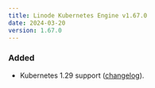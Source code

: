 ```yaml
---
title: Linode Kubernetes Engine v1.67.0
date: 2024-03-20
version: 1.67.0
---
```


### Added

- Kubernetes 1.29 support ([changelog](https://github.com/kubernetes/kubernetes/blob/master/CHANGELOG/CHANGELOG-1.29.md)).
